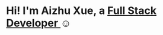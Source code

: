 <h1>Hi! I'm Aizhu Xue, a <a href="https://www.linkedin.com/in/aizhuxue/">Full Stack Developer </a>☺</h1>


